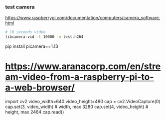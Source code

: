 ### test camera

https://www.raspberrypi.com/documentation/computers/camera_software.html


```bash
# 10 seconds video
libcamera-vid -t 10000 -o test.h264
```

pip install picamera==1.13


# https://www.aranacorp.com/en/stream-video-from-a-raspberry-pi-to-a-web-browser/


import cv2
video_width=640
video_height=480
cap = cv2.VideoCapture(0)
cap.set(3, video_width)  # width, max 3280
cap.set(4, video_height)  # height, max 2464
cap.read()



